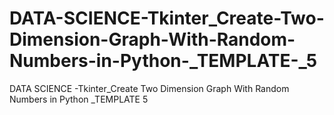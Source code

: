 # DATA-SCIENCE-Tkinter_Create-Two-Dimension-Graph-With-Random-Numbers-in-Python-_TEMPLATE-_5
DATA SCIENCE -Tkinter_Create Two Dimension Graph With Random Numbers in Python _TEMPLATE  5
